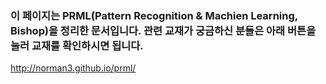 



### 이 페이지는 PRML(Pattern Recognition & Machien Learning, Bishop)을 정리한 문서입니다. 관련 교재가 궁금하신 분들은 아래 버튼을 눌러 교재를 확인하시면 됩니다.





http://norman3.github.io/prml/